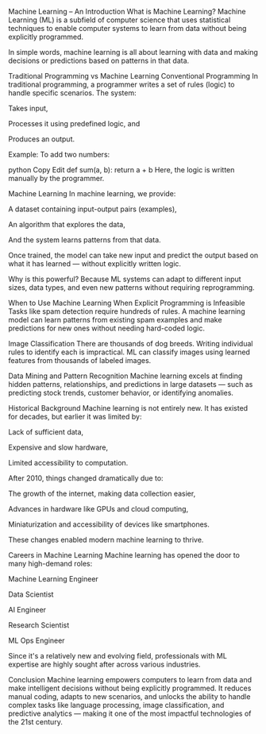 Machine Learning – An Introduction
What is Machine Learning?
Machine Learning (ML) is a subfield of computer science that uses statistical techniques to enable computer systems to learn from data without being explicitly programmed.

In simple words, machine learning is all about learning with data and making decisions or predictions based on patterns in that data.

Traditional Programming vs Machine Learning
Conventional Programming
In traditional programming, a programmer writes a set of rules (logic) to handle specific scenarios. The system:

Takes input,

Processes it using predefined logic, and

Produces an output.

Example:
To add two numbers:

python
Copy
Edit
def sum(a, b):
    return a + b
Here, the logic is written manually by the programmer.

Machine Learning
In machine learning, we provide:

A dataset containing input-output pairs (examples),

An algorithm that explores the data,

And the system learns patterns from that data.

Once trained, the model can take new input and predict the output based on what it has learned — without explicitly written logic.

Why is this powerful?
Because ML systems can adapt to different input sizes, data types, and even new patterns without requiring reprogramming.

When to Use Machine Learning
When Explicit Programming is Infeasible
Tasks like spam detection require hundreds of rules. A machine learning model can learn patterns from existing spam examples and make predictions for new ones without needing hard-coded logic.

Image Classification
There are thousands of dog breeds. Writing individual rules to identify each is impractical. ML can classify images using learned features from thousands of labeled images.

Data Mining and Pattern Recognition
Machine learning excels at finding hidden patterns, relationships, and predictions in large datasets — such as predicting stock trends, customer behavior, or identifying anomalies.

Historical Background
Machine learning is not entirely new. It has existed for decades, but earlier it was limited by:

Lack of sufficient data,

Expensive and slow hardware,

Limited accessibility to computation.

After 2010, things changed dramatically due to:

The growth of the internet, making data collection easier,

Advances in hardware like GPUs and cloud computing,

Miniaturization and accessibility of devices like smartphones.

These changes enabled modern machine learning to thrive.

Careers in Machine Learning
Machine learning has opened the door to many high-demand roles:

Machine Learning Engineer

Data Scientist

AI Engineer

Research Scientist

ML Ops Engineer

Since it's a relatively new and evolving field, professionals with ML expertise are highly sought after across various industries.

Conclusion
Machine learning empowers computers to learn from data and make intelligent decisions without being explicitly programmed. It reduces manual coding, adapts to new scenarios, and unlocks the ability to handle complex tasks like language processing, image classification, and predictive analytics — making it one of the most impactful technologies of the 21st century.